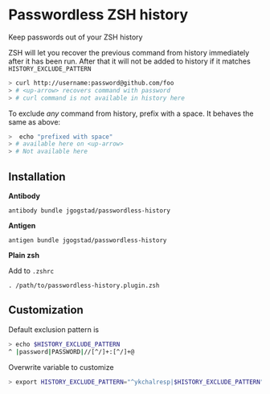 # Passwordless ZSH history

Keep passwords out of your ZSH history

ZSH will let you recover the previous command from history immediately after it has been run. After that it will not be added to history if it matches `HISTORY_EXCLUDE_PATTERN`

```bash
> curl http://username:password@github.com/foo
> # <up-arrow> recovers command with password
> # curl command is not available in history here
```

To exclude _any_ command from history, prefix with a space. It behaves the same as above:
```bash
>  echo "prefixed with space"
> # available here on <up-arrow>
> # Not available here 
```

## Installation

**Antibody**

```
antibody bundle jgogstad/passwordless-history
```

**Antigen**

```
antigen bundle jgogstad/passwordless-history
```

**Plain zsh**

Add to `.zshrc`

```
. /path/to/passwordless-history.plugin.zsh
```

## Customization

Default exclusion pattern is

```bash
> echo $HISTORY_EXCLUDE_PATTERN
^ |password|PASSWORD|//[^/]+:[^/]+@
```

Overwrite variable to customize

```bash
> export HISTORY_EXCLUDE_PATTERN="^ykchalresp|$HISTORY_EXCLUDE_PATTERN"
```
